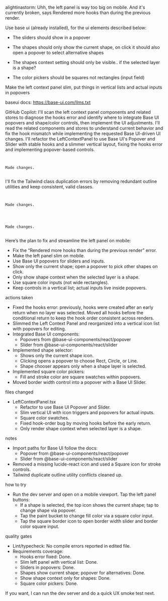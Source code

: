alightinastorm: Uhh, the left panel is way too big on mobile. And it's currently broken, says Rendered more hooks than during the previous render.

Use base ui (already installed), for the ui elements described below:

- The sliders should show in a popover
- The shapes should only show the current shape, on click it should also open a popover to select alternative shapes
- The shapes context setting should only be visible.. if the selected layer is a shape?

- The color pickers should be squares not rectangles (input field)

Make the left context panel slim, put things in vertical lists and actual inputs in popovers

baseui docs:
https://base-ui.com/llms.txt

GitHub Copilot: I'll scan the left context panel components and related stores to diagnose the hooks error and identify where to integrate Base UI popovers and shape/color controls, then implement the UI adjustments. I'll read the related components and stores to understand current behavior and fix the hook mismatch while implementing the requested Base UI-driven UI changes. I'll refactor the LeftContextPanel to use Base UI's Popover and Slider with stable hooks and a slimmer vertical layout, fixing the hooks error and implementing popover-based controls. 
```


Made changes.


```
I'll fix the Tailwind class duplication errors by removing redundant outline utilities and keep consistent, valid classes. 
```


Made changes.


```

```


Made changes.


```
Here’s the plan to fix and streamline the left panel on mobile:
- Fix the “Rendered more hooks than during the previous render” error.
- Make the left panel slim on mobile.
- Use Base UI popovers for sliders and inputs.
- Show only the current shape; open a popover to pick other shapes on click.
- Only show shape context when the selected layer is a shape.
- Use square color inputs (not wide rectangles).
- Keep controls in a vertical list; actual inputs live inside popovers.

actions taken
- Fixed the hooks error: previously, hooks were created after an early return when no layer was selected. Moved all hooks before the conditional return to keep the hook order consistent across renders.
- Slimmed the Left Context Panel and reorganized into a vertical icon list with popovers for editing.
- Integrated Base UI components:
  - Popovers from @base-ui-components/react/popover
  - Slider from @base-ui-components/react/slider
- Implemented shape selector:
  - Shows only the current shape icon.
  - Clicking opens a popover to choose Rect, Circle, or Line.
  - Shape chooser appears only when a shape layer is selected.
- Implemented square color pickers:
  - Fill and stroke color are square swatches within popovers.
- Moved border width control into a popover with a Base UI Slider.

files changed
- LeftContextPanel.tsx
  - Refactor to use Base UI Popover and Slider.
  - Slim vertical UI with icon triggers and popovers for actual inputs.
  - Square color swatches.
  - Fixed hook-order bug by moving hooks before the early return.
  - Only render shape context when selected layer is a shape.

notes
- Import paths for Base UI follow the docs:
  - Popover from @base-ui-components/react/popover
  - Slider from @base-ui-components/react/slider
- Removed a missing lucide-react icon and used a Square icon for stroke controls.
- Tailwind duplicate outline utility conflicts cleaned up.

how to try
- Run the dev server and open on a mobile viewport. Tap the left panel buttons:
  - If a shape is selected, the top icon shows the current shape; tap to change shape via popover.
  - Tap the paint bucket to change fill color via a square color input.
  - Tap the square border icon to open border width slider and border color square input.

quality gates
- Lint/typecheck: No compile errors reported in edited file.
- Requirements coverage:
  - Hooks error fixed: Done.
  - Slim left panel with vertical list: Done.
  - Sliders in popovers: Done.
  - Shapes show current shape; popover for alternatives: Done.
  - Show shape context only for shapes: Done.
  - Square color pickers: Done.

If you want, I can run the dev server and do a quick UX smoke test next.